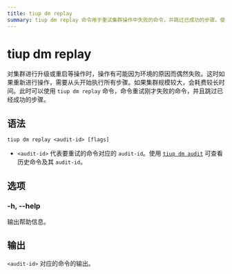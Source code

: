 ```yaml
---
title: tiup dm replay
summary: tiup dm replay 命令用于重试集群操作中失败的命令，并跳过已成功的步骤。使用命令时需指定要重试的命令对应的 audit-id，可通过 tiup dm audit 查看历史命令及其 audit-id。命令输出为对应命令的输出。
---
```


# tiup dm replay

对集群进行升级或重启等操作时，操作有可能因为环境的原因而偶然失败。这时如果重新进行操作，需要从头开始执行所有步骤。如果集群规模较大，会耗费较长时间。此时可以使用 `tiup dm replay` 命令，命令重试刚才失败的命令，并且跳过已经成功的步骤。

## 语法

```shell
tiup dm replay <audit-id> [flags]
```

- `<audit-id>` 代表要重试的命令对应的 `audit-id`。使用 [`tiup dm audit`](/tiup/tiup-component-dm-audit.md) 可查看历史命令及其 `audit-id`。

## 选项

### -h, --help

输出帮助信息。

## 输出

`<audit-id>` 对应的命令的输出。